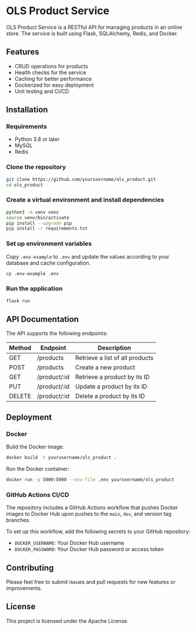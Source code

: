 # OLS Product Service

OLS Product Service is a RESTful API for managing products in an online store. The service is built using Flask, SQLAlchemy, Redis, and Docker.

## Features

- CRUD operations for products
- Health checks for the service
- Caching for better performance
- Dockerized for easy deployment
- Unit testing and CI/CD

## Installation

### Requirements

- Python 3.8 or later
- MySQL
- Redis

### Clone the repository

```bash
git clone https://github.com/yourusername/ols_product.git
cd ols_product
```

### Create a virtual environment and install dependencies

```bash
python3 -m venv venv
source venv/bin/activate
pip install --upgrade pip
pip install -r requirements.txt
```

### Set up environment variables

Copy `.env-example` to `.env` and update the values according to your database and cache configuration.

```bash
cp .env-example .env
```

### Run the application

```bash
flask run
```

## API Documentation

The API supports the following endpoints:

| Method | Endpoint            | Description                          |
|--------|---------------------|--------------------------------------|
| GET    | /products           | Retrieve a list of all products      |
| POST   | /products           | Create a new product                 |
| GET    | /product/:id        | Retrieve a product by its ID         |
| PUT    | /product/:id        | Update a product by its ID           |
| DELETE | /product/:id        | Delete a product by its ID           |

## Deployment

### Docker

Build the Docker image:

```bash
docker build -t yourusername/ols_product .
```

Run the Docker container:

```bash
docker run -p 5000:5000 --env-file .env yourusername/ols_product
```

### GitHub Actions CI/CD

The repository includes a GitHub Actions workflow that pushes Docker images to Docker Hub upon pushes to the `main`, `dev`, and version tag branches.

To set up this workflow, add the following secrets to your GitHub repository:

- `DOCKER_USERNAME`: Your Docker Hub username
- `DOCKER_PASSWORD`: Your Docker Hub password or access token

## Contributing

Please feel free to submit issues and pull requests for new features or improvements.

## License

This project is licensed under the Apache License.
